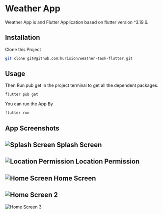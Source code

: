 # Weather App

Weather App is and Flutter Application based on flutter version ^3.19.6.


## Installation

Clone this Project

```bash
git clone git@github.com:kurision/weather-task-flutter.git
```

## Usage
Then Run pub get in the project terminal to get all the dependent packages.
```bash
flutter pub get
```
You can run the App By
```bash
flutter run
```

## App Screenshots
![Splash Screen](https://github.com/kurision/weather-task-flutter/blob/main/assets/screenshots/splash.png)
Splash Screen
---
![Location Permission](https://github.com/kurision/weather-task-flutter/blob/main/assets/screenshots/location.png)
Location Permission
---
![Home Screen](https://github.com/kurision/weather-task-flutter/blob/main/assets/screenshots/home.png)
Home Screen
---
![Home Screen 2](https://github.com/kurision/weather-task-flutter/blob/main/assets/screenshots/home_1.png)
---
![Home Screen 3](https://github.com/kurision/weather-task-flutter/blob/main/assets/screenshots/home_2.png)